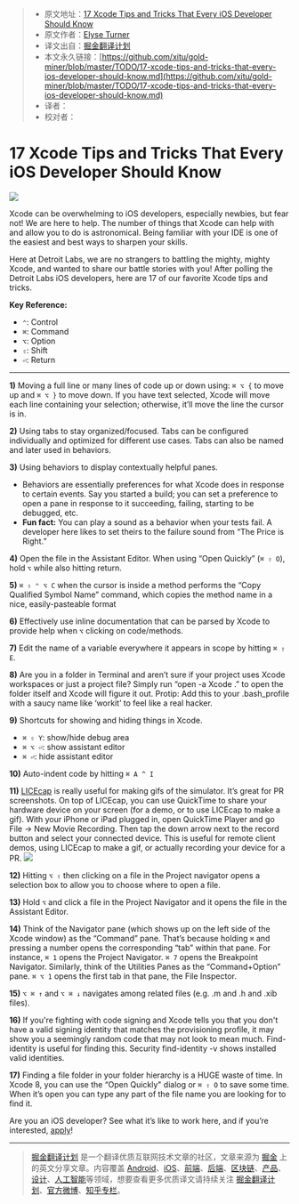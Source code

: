 > * 原文地址：[17 Xcode Tips and Tricks That Every iOS Developer Should Know](https://www.detroitlabs.com/blog/2017/04/13/17-xcode-tips-and-tricks-that-every-ios-developer-should-know/)
> * 原文作者：[Elyse Turner](https://www.detroitlabs.com/blog/author/elyse-turner/)
> * 译文出自：[掘金翻译计划](https://github.com/xitu/gold-miner)
> * 本文永久链接：[https://github.com/xitu/gold-miner/blob/master/TODO/17-xcode-tips-and-tricks-that-every-ios-developer-should-know.md](https://github.com/xitu/gold-miner/blob/master/TODO/17-xcode-tips-and-tricks-that-every-ios-developer-should-know.md)
> * 译者：
> * 校对者：

# 17 Xcode Tips and Tricks That Every iOS Developer Should Know

![](https://dl-blog-uploads.s3.amazonaws.com/2017/Apr/dual_screen_1745705-1492006265590.png)

Xcode can be overwhelming to iOS developers, especially newbies, but fear not! We are here to help. The number of things that Xcode can help with and allow you to do is astronomical. Being familiar with your IDE is one of the easiest and best ways to sharpen your skills.

Here at Detroit Labs, we are no strangers to battling the mighty, mighty Xcode, and wanted to share our battle stories with you! After polling the Detroit Labs iOS developers, here are 17 of our favorite Xcode tips and tricks.

**Key Reference:**

* `⌃`: Control
* `⌘`: Command
* `⌥`: Option
* `⇧`: Shift
* `⏎`: Return

* * *

**1)** Moving a full line or many lines of code up or down using: `⌘ ⌥ {` to move up and `⌘ ⌥ }` to move down. If you have text selected, Xcode will move each line containing your selection; otherwise, it’ll move the line the cursor is in.

**2)** Using tabs to stay organized/focused. Tabs can be configured individually and optimized for different use cases. Tabs can also be named and later used in behaviors.

**3)** Using behaviors to display contextually helpful panes.

* Behaviors are essentially preferences for what Xcode does in response to certain events. Say you started a build; you can set a preference to open a pane in response to it succeeding, failing, starting to be debugged, etc.
* **Fun fact:** You can play a sound as a behavior when your tests fail. A developer here likes to set theirs to the failure sound from “The Price is Right.”

**4)** Open the file in the Assistant Editor. When using “Open Quickly” (`⌘ ⇧ O`), hold `⌥` while also hitting return.

**5)** `⌘ ⇧ ⌃ ⌥ C` when the cursor is inside a method performs the “Copy Qualified Symbol Name” command, which copies the method name in a nice, easily-pasteable format

**6)** Effectively use inline documentation that can be parsed by Xcode to provide help when `⌥` clicking on code/methods.

**7)** Edit the name of a variable everywhere it appears in scope by hitting `⌘ ⇧ E`.

**8)** Are you in a folder in Terminal and aren’t sure if your project uses Xcode workspaces or just a project file? Simply run “open -a Xcode .” to open the folder itself and Xcode will figure it out. Protip: Add this to your .bash_profile with a saucy name like ‘workit’ to feel like a real hacker.

**9)** Shortcuts for showing and hiding things in Xcode.

* `⌘ ⇧ Y`: show/hide debug area
* `⌘ ⌥ ⏎`: show assistant editor
* `⌘ ⏎`: hide assistant editor

**10)** Auto-indent code by hitting `⌘ A ^ I`

**11)** [LICEcap](http://www.cockos.com/licecap/) is really useful for making gifs of the simulator. It’s great for PR screenshots. On top of LICEcap, you can use QuickTime to share your hardware device on your screen (for a demo, or to use LICEcap to make a gif). With your iPhone or iPad plugged in, open QuickTime Player and go File -> New Movie Recording. Then tap the down arrow next to the record button and select your connected device. This is useful for remote client demos, using LICEcap to make a gif, or actually recording your device for a PR. ![](https://dl-blog-uploads.s3.amazonaws.com/2017/Apr/Screen_Shot_2017_04_12_at_11_41_31_AM-1492011708141.png)

**12)** Hitting `⌥ ⇧` then clicking on a file in the Project navigator opens a selection box to allow you to choose where to open a file.

**13)** Hold `⌥` and click a file in the Project Navigator and it opens the file in the Assistant Editor.

**14)** Think of the Navigator pane (which shows up on the left side of the Xcode window) as the “Command” pane. That’s because holding `⌘` and pressing a number opens the corresponding “tab” within that pane. For instance, `⌘ 1` opens the Project Navigator. `⌘ 7` opens the Breakpoint Navigator. Similarly, think of the Utilities Panes as the “Command+Option” pane. `⌘ ⌥ 1` opens the first tab in that pane, the File Inspector.

**15)** `⌥ ⌘ ↑` and `⌥ ⌘ ↓` navigates among related files (e.g. .m and .h and .xib files).

**16)** If you're fighting with code signing and Xcode tells you that you don't have a valid signing identity that matches the provisioning profile, it may show you a seemingly random code that may not look to mean much. Find-identity is useful for finding this. Security find-identity -v shows installed valid identities.

**17)** Finding a file folder in your folder hierarchy is a HUGE waste of time. In Xcode 8, you can use the “Open Quickly" dialog or `⌘ ⇧ O` to save some time. When it’s open you can type any part of the file name you are looking for to find it.

Are you an iOS developer? See what it’s like to work here, and if you’re interested, [apply](https://detroitlabs.workable.com/j/F1D69FF0B5)!


---

> [掘金翻译计划](https://github.com/xitu/gold-miner) 是一个翻译优质互联网技术文章的社区，文章来源为 [掘金](https://juejin.im) 上的英文分享文章。内容覆盖 [Android](https://github.com/xitu/gold-miner#android)、[iOS](https://github.com/xitu/gold-miner#ios)、[前端](https://github.com/xitu/gold-miner#前端)、[后端](https://github.com/xitu/gold-miner#后端)、[区块链](https://github.com/xitu/gold-miner#区块链)、[产品](https://github.com/xitu/gold-miner#产品)、[设计](https://github.com/xitu/gold-miner#设计)、[人工智能](https://github.com/xitu/gold-miner#人工智能)等领域，想要查看更多优质译文请持续关注 [掘金翻译计划](https://github.com/xitu/gold-miner)、[官方微博](http://weibo.com/juejinfanyi)、[知乎专栏](https://zhuanlan.zhihu.com/juejinfanyi)。
